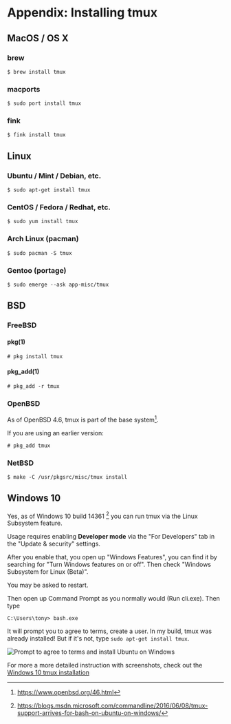 # Appendix: Installing tmux

## MacOS / OS X

### brew

    $ brew install tmux

### macports

    $ sudo port install tmux

### fink

    $ fink install tmux

## Linux

### Ubuntu / Mint / Debian, etc.

    $ sudo apt-get install tmux

### CentOS / Fedora / Redhat, etc.

    $ sudo yum install tmux

### Arch Linux (pacman)

    $ sudo pacman -S tmux 

### Gentoo (portage)

    $ sudo emerge --ask app-misc/tmux

## BSD

### FreeBSD

#### pkg(1)

    # pkg install tmux

#### pkg_add(1)

    # pkg_add -r tmux

### OpenBSD

As of OpenBSD 4.6, tmux is part of the base system[^openbsd47].

If you are using an earlier version:

    # pkg_add tmux

[^openbsd47]: https://www.openbsd.org/46.html

### NetBSD

    $ make -C /usr/pkgsrc/misc/tmux install

## Windows 10

Yes, as of Windows 10 build 14361 [^win10bashbuild] you can run tmux via the Linux Subsystem feature.

Usage requires enabling **Developer mode** via the "For Developers" tab in the "Update & security" settings.

After you enable that, you open up "Windows Features", you can find it by searching for "Turn Windows features on or off".  Then check "Windows Subsystem for Linux (Beta)".

You may be asked to restart.

Then open up Command Prompt as you normally would (Run cli.exe). Then type

    C:\Users\tony> bash.exe

It will prompt you to agree to terms, create a user. In my build, tmux was already installed! But if it's not, type `sudo apt-get install tmux`.

![Prompt to agree to terms and install Ubuntu on Windows](images/windows_bash/.png)

For more a more detailed instruction with screenshots, check out the [Windows 10 tmux installation](#appendix-windows-bash)

[^win10bashbuild]: https://blogs.msdn.microsoft.com/commandline/2016/06/08/tmux-support-arrives-for-bash-on-ubuntu-on-windows/
